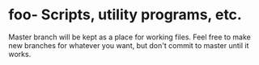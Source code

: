 # foo- Scripts, utility programs, etc. 

Master branch will be kept as a place for working files. 
Feel free to make new branches for whatever you want, 
but don't commit to master until it works. 
